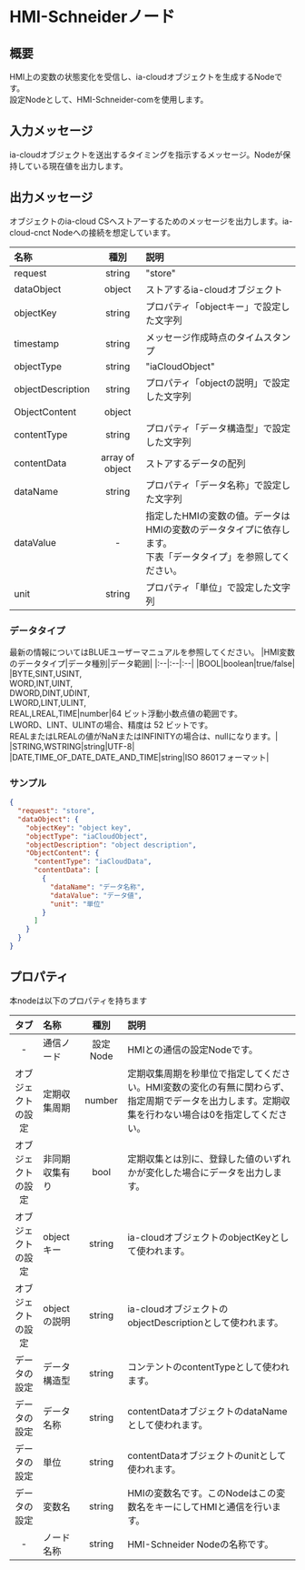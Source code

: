 # HMI-Schneiderノード

## 概要

HMI上の変数の状態変化を受信し、ia-cloudオブジェクトを生成するNodeです。  
設定Nodeとして、HMI-Schneider-comを使用します。

## 入力メッセージ

ia-cloudオブジェクトを送出するタイミングを指示するメッセージ。Nodeが保持している現在値を出力します。

## 出力メッセージ

オブジェクトのia-cloud CSへストアーするためのメッセージを出力します。ia-cloud-cnct Nodeへの接続を想定しています。

|名称|種別|説明|
|:--|:-:|:--|
|request|string|"store"|
|dataObject|object|ストアするia-cloudオブジェクト|
|objectKey|string|プロパティ「objectキー」で設定した文字列|
|timestamp|string|メッセージ作成時点のタイムスタンプ|
|objectType|string|"iaCloudObject"|
|objectDescription|string|プロパティ「objectの説明」で設定した文字列|
|ObjectContent|object| |
|contentType|string|プロパティ「データ構造型」で設定した文字列|
|contentData|array of object|ストアするデータの配列|
|dataName|string|プロパティ「データ名称」で設定した文字列|
|dataValue|-|指定したHMIの変数の値。データはHMIの変数のデータタイプに依存します。<br>下表「データタイプ」を参照してください。|
|unit|string|プロパティ「単位」で設定した文字列|

### データタイプ

最新の情報についてはBLUEユーザーマニュアルを参照してください。
|HMI変数のデータタイプ|データ種別|データ範囲|
|:--|:--|:--|
|BOOL|boolean|true/false|
|BYTE,SINT,USINT,<br>WORD,INT,UINT,<br>DWORD,DINT,UDINT,<br>LWORD,LINT,ULINT,<br>REAL,LREAL,TIME|number|64 ビット浮動小数点値の範囲です。<br>LWORD、LINT、ULINTの場合、精度は 52 ビットです。<br>REALまたはLREALの値がNaNまたはINFINITYの場合は、nullになります。|
|STRING,WSTRING|string|UTF-8|
|DATE,TIME_OF_DATE_DATE_AND_TIME|string|ISO 8601フォーマット|

### サンプル

```json
{
  "request": "store",
  "dataObject": {
    "objectKey": "object key",
    "objectType": "iaCloudObject",
    "objectDescription": "object description",
    "ObjectContent": {
      "contentType": "iaCloudData",
      "contentData": [
        {
          "dataName": "データ名称",
          "dataValue": "データ値",
          "unit": "単位"
        }
      ]
    }
  }
}
```

## プロパティ

本nodeは以下のプロパティを持ちます

|タブ|名称|種別|説明|
|:-:|:--|:-:|:--|
|-|通信ノード|設定Node|HMIとの通信の設定Nodeです。|
|オブジェクトの設定|定期収集周期|number|定期収集周期を秒単位で指定してください。HMI変数の変化の有無に関わらず、指定周期でデータを出力します。定期収集を行わない場合は0を指定してください。|
|オブジェクトの設定|非同期収集有り|bool|定期収集とは別に、登録した値のいずれかが変化した場合にデータを出力します。|
|オブジェクトの設定|objectキー|string|ia-cloudオブジェクトのobjectKeyとして使われます。|
|オブジェクトの設定|objectの説明|string|ia-cloudオブジェクトのobjectDescriptionとして使われます。|
|データの設定|データ構造型|string|コンテントのcontentTypeとして使われます。|
|データの設定|データ名称|string|contentDataオブジェクトのdataNameとして使われます。|
|データの設定|単位|string|contentDataオブジェクトのunitとして使われます。|
|データの設定|変数名|string|HMIの変数名です。このNodeはこの変数名をキーにしてHMIと通信を行います。|
|-|ノード名称|string|HMI-Schneider Nodeの名称です。|
